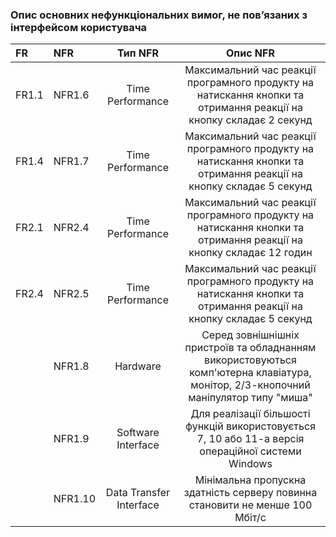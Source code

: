 ### Опис основних нефункціональних вимог, не пов’язаних з інтерфейсом користувача

|FR|NFR|Тип NFR|Опис NFR|
|:-|:-|:-:|:-:|
|FR1.1|NFR1.6|Time Performance|Максимальний час реакції програмного продукту на натискання кнопки та отримання реакції на кнопку складає 2 секунд|
|FR1.4|NFR1.7|Time Performance|Максимальний час реакції програмного продукту на натискання кнопки та отримання реакції на кнопку складає 5 секунд|
|FR2.1|NFR2.4|Time Performance|Максимальний час реакції програмного продукту на натискання кнопки та отримання реакції на кнопку складає 12 годин|
|FR2.4|NFR2.5|Time Performance|Максимальний час реакції програмного продукту на натискання кнопки та отримання реакції на кнопку складає 5 секунд|
||NFR1.8|Hardware|Серед зовнішнішніх пристроїв та обладнанням використовуються комп'ютерна клавіатура, монітор, 2/3-кнопочний маніпулятор типу "миша"|
||NFR1.9|Software Interface|Для реалізації більшості функцій використовується 7, 10 або 11-а версія операційної системи Windows|
||NFR1.10|Data Transfer Interface|Мінімальна пропускна здатність серверу повинна становити не менше 100 Мбіт/с|

